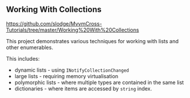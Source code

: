 ## Working With Collections

https://github.com/slodge/MvvmCross-Tutorials/tree/master/Working%20With%20Collections

This project demonstrates various techniques for working with lists and other enumerables.

This includes:

- dynamic lists - using `INotifyCollectionChanged`
- large lists - requiring memory virtualisation
- polymorphic lists - where multiple types are contained in the same list
- dictionaries - where items are accessed by `string` index.

